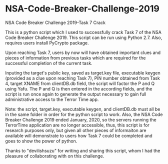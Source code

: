 # NSA-Code-Breaker-Challenge-2019
NSA Code Breaker Challenge 2019-Task 7 Crack

This is a python script which I used to successfully crack Task 7 of the NSA Code Breaker Challenge 2019.
This script can be run using Python 2.7. Also, requires users install PyCrypto package. 

Upon reaching Task 7, users by now will have obtained important clues and pieces of information from previous tasks which are required 
for the successful completion of the current task. 

Inputing the target's public key, saved as target.key file, executable keygen (provided as a clue upon reaching Task 7), PIN number obtained from Task 4, target XNAME from clientDB.db field, 
the script will factor the P and Q using Yafu. The P and Q is then entered in the according fields, and the script is run once again
to generate the output necessary to gain full administrative access to the Terror Time app. 

Note: the script, target.key, executable keygen, and clientDB.db must all be in the same folder in order for the python script to work.
Also, the NSA Code Breaker Challenge 2019 ended January, 2020, so the servers running the TerrorTime application are no longer accessible,
thus, this script is for research purposes only, but given all other pieces of informaiton are available will demonstrate to users how Task 7
could be completed and goes to show the power of python.

Thanks to "devilishsuzu" for writing and sharing this script, whom I had the pleasure of collaborating with on this challenge. 
